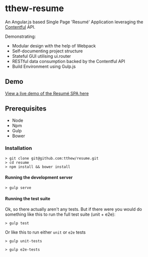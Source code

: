 # tthew-resume

An Angular.js based Single Page 'Resumé' Application leveraging the [Contentful](http://contentful.com) API.

Demonstrating:

- Modular design with the help of Webpack
- Self-documenting project structure
- Stateful GUI utilising ui.router
- RESTful data consumption backed by the Contentful API
- Build Environment using Gulp.js


## Demo

[View a live demo of the Resumé SPA here](http://tthew.github.io/resume)

## Prerequisites

- Node
- Npm
- Gulp
- Bower

### Installation

    > git clone git@github.com:tthew/resume.git
    > cd resume
    > npm install && bower install

#### Running the development server

    > gulp serve

#### Running the test suite

Ok, so there actually aren't any tests. But if there were you would do something like this to run the full test suite (unit + e2e):

    > gulp test

Or like this to run either `unit` or `e2e` tests

    > gulp unit-tests

    > gulp e2e-tests




